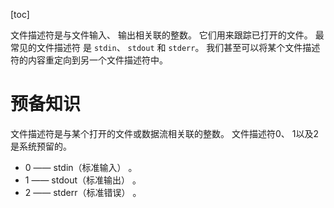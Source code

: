 [toc]

文件描述符是与文件输入、 输出相关联的整数。 它们用来跟踪已打开的文件。 最常见的文件描述符
是 `stdin`、 `stdout` 和 `stderr`。 我们甚至可以将某个文件描述符的内容重定向到另一个文件描述符中。 

# 预备知识

文件描述符是与某个打开的文件或数据流相关联的整数。 文件描述符0、 1以及2是系统预留的。
+ 0 —— stdin（标准输入） 。
+ 1 —— stdout（标准输出） 。
+ 2 —— stderr（标准错误） 。
